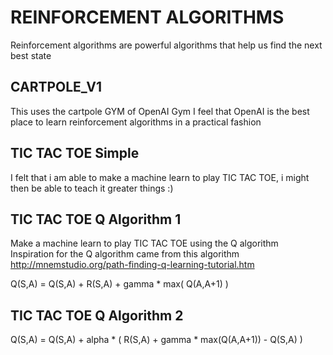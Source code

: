 # REINFORCEMENT ALGORITHMS
Reinforcement algorithms are powerful algorithms that help us find the next best state

## CARTPOLE_V1
This uses the cartpole GYM of OpenAI Gym
I feel that OpenAI is the best place to learn reinforcement algorithms in a practical fashion

## TIC TAC TOE Simple
I felt that i am able to make a machine learn to play TIC TAC TOE, i might then be able to teach it greater things :)

## TIC TAC TOE Q Algorithm 1
Make a machine learn to play TIC TAC TOE using the Q algorithm </br>
Inspiration for the Q algorithm came from this algorithm </br>
http://mnemstudio.org/path-finding-q-learning-tutorial.htm

Q(S,A) = Q(S,A) + R(S,A) + gamma * max( Q(A,A+1) )

## TIC TAC TOE Q Algorithm 2

Q(S,A) = Q(S,A) + alpha * ( R(S,A) + gamma * max(Q(A,A+1)) - Q(S,A) )
